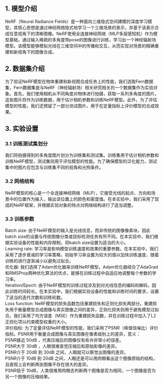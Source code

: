 ## 1. 模型介绍
NeRF（Neural Radiance Fields）是一种面向三维隐式空间建模的深度学习模型，其核心思想是通过神经网络隐式地学习一个三维场景的表示，并基于该表示合成任意视角下的清晰图像。NeRF使用全连接神经网络（MLP多层感知机）作为模型基础，通过输入稀疏的多角度带pose的图像进行训练，学习出一个神经辐射场模型。该模型能够模拟光线在三维空间中的传播和交互，从而实现对场景的精确重建和新视角下的图像合成。


## 2. 数据集介绍
为了验证NeRF模型在物体重建和新视图合成任务上的性能，我们选取Fern数据集，Fern数据集是与NeRF（神经辐射场）相关研究相关的一个数据集作为实验对象。首先，我们使用相机从不同角度对物体进行拍摄，获取一系列多角度的图片。这些图片将作为训练数据，用于估计相机参数和训练NeRF模型。此外，为了评估模型的性能，我们还预留了一部分测试图片，用于在定量指标上评价模型的合成效果。
    

## 3. 实验设置
### 3.1 训练测试集划分
我们将拍摄得到的多角度图片划分为训练集和测试集。训练集用于估计相机参数和训练NeRF模型，测试集则用于评估模型的性能。为了确保模型的泛化能力，测试集中的图片应包含与训练集不同的视角和光照条件。
### 3.2 网络结构
NeRF模型的核心是一个全连接神经网络（MLP），它接受光线的起点、方向和场景中的位置作为输入，输出该位置上的颜色和密度值。在本实验中，我们采用了现成的NeRF框架，并根据实验对象的特点对网络结构进行了适当调整。


### 3.3 训练参数
Batch size: 由于NeRF模型的输入是光线信息，而非传统的图像像素块，因此batch size的设置与传统图像分类或目标检测任务有所不同。在本实验中，我们根据实验设备的性能和内存限制，将batch size设置为适当的大小。<br/>
Learning rate: 学习率是影响模型训练速度和效果的重要参数。在本实验中，我们采用了逐步衰减的学习率策略，初始学习率设置为较大的值以加快训练速度，随着训练的进行逐渐减小以避免过拟合。<br/>
优化器: 我们选择了Adam优化器来训练NeRF模型。Adam优化器结合了AdaGrad和RMSProp两种优化算法的优点，能够在训练过程中自适应地调整每个参数的学习率。<br/>
Iteration/Epoch: 由于NeRF模型的训练过程涉及到对光线信息的编码和解码，因此训练时间较长。在本实验中，我们根据实验设备的性能和训练时间的要求，设置了适当的迭代次数和训练轮数。<br/>
Loss function: NeRF模型的损失函数包括重建损失和正则化损失两部分。重建损失用于衡量模型合成图像与真实图像之间的差异，正则化损失则用于避免模型过拟合。我们采用了均方误差（MSE）作为重建损失函数，并在训练过程中加入了L2正则化项以约束模型权重的大小。<br/>
评价指标: 为了定量评估NeRF模型的性能，我们采用了PSNR（峰值信噪比）评价指标。PSNR用于衡量合成图像与真实图像在像素级别上的差异，意义：<br/>
PSNR接近 50dB ，代表压缩后的图像仅有些许非常小的误差。<br/>
PSNR大于 30dB ，人眼很难查觉压缩后和原始影像的差异。<br/>
PSNR介于 20dB 到 30dB 之间，人眼就可以察觉出图像的差异。<br/>
PSNR介于 10dB 到 20dB 之间，人眼还是可以用肉眼看出这个图像原始的结构，且直观上会判断两张图像不存在很大的差异。<br/>
PSNR低于 10dB，人类很难用肉眼去判断两个图像是否为相同，一个图像是否为另一个图像的压缩结果。<br/>
